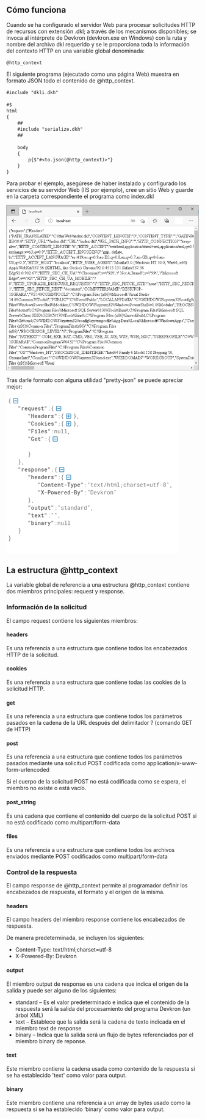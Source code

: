 ## Cómo funciona

Cuando se ha configurado el servidor Web para procesar solicitudes HTTP de recursos con extensión .dkl; a través de los mecanismos disponibles; se invoca al intérprete de Devkron (devkron.exe en Windows) con la ruta y nombre del archivo dkl requerido y se le proporciona toda la información del contexto HTTP en una variable global denominada: 

```DKL
@http_context
```

El siguiente programa (ejecutado como una página Web) muestra en formato JSON todo el contenido de @http_context.

```DKL
#include "dkli.dkh"

#$
html
{
    ##
    #include "serialize.dkh"
    ##

    body
    {
        p{$"#<to.json(@http_context)>"}
    }
}
```

Para probar el ejemplo, asegúrese de haber instalado y configurado los servicios de su servidor Web (IIS por ejemplo), cree un sitio Web y guarde en la carpeta correspondiente el programa como index.dkl

<img src="img/index-dkl.png"/>

Tras darle formato con alguna utilidad "pretty-json" se puede apreciar mejor:

<img src="img/@http_context-in-json.png"/>

## La estructura @http_context

La variable global de referencia a una estructura @http_context contiene dos miembros principales: request y response.

### Información de la solicitud

El campo request contiene los siguientes miembros:

#### headers
Es una referencia a una estructura que contiene todos los encabezados HTTP de la solicitud.

#### cookies
Es una referencia a una estructura que contiene todas las cookies de la solicitud HTTP.

#### get
Es una referencia a una estructura que contiene todos los parámetros pasados en la cadena de la URL después del delimitador ? (comando GET de HTTP)

#### post
Es una referencia a una estructura que contiene todos los parámetros pasados mediante una solicitud POST codificada como application/x-www-form-urlencoded

Si el cuerpo de la solicitud POST no está codificada como se espera, el miembro no existe o está vacío.

#### post_string
Es una cadena que contiene el contenido del cuerpo de la solicitud POST si no está codificado como multipart/form-data

#### files
Es una referencia a una estructura que contiene todos los archivos enviados mediante POST codificados como multipart/form-data

### Control de la respuesta

El campo response de @http_context permite al programador definir los encabezados de respuesta, el formato y el origen de la misma.
#### headers

El campo headers del miembro response contiene los encabezados de respuesta.

De manera predeterminada, se incluyen los siguientes:
* Content-Type: text/html;charset=utf-8
* X-Powered-By: Devkron

#### output
El miembro output de response es una cadena que indica el origen de la salida y puede ser alguno de los siguientes:
* standard – Es el valor predeterminado e indica que el contenido de la respuesta será la salida del procesamiento del programa Devkron (un árbol XML)
* text – Establece que la salida será la cadena de texto indicada en el miembro text de response
* binary – Indica que la salida será un flujo de bytes referenciados por el miembro binary de reponse.

#### text
Este miembro contiene la cadena usada como contenido de la respuesta si se ha establecido 'text' como valor para output.

#### binary
Este miembro contiene una referencia a un array de bytes usado como la respuesta si se ha establecido ‘binary’ como valor para output.

